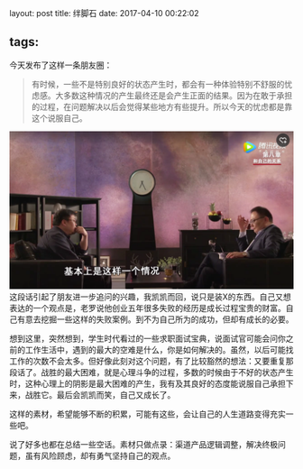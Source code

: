 layout: post
title: 绊脚石
date: 2017-04-10 00:22:02

tags:
---
今天发布了这样一条朋友圈：

>有时候，一些不是特别良好的状态产生时，都会有一种体验特别不舒服的忧虑感。大多数这种情况的产生最终还是会产生正面的结果。因为在敢于承担的过程，在问题解决以后会觉得某些地方有些提升。所以今天的忧虑都是靠这个说服自己。

![基本上是这样一个情况  ](../../../assets/imgs/201704100101.png)
这段话引起了朋友进一步追问的兴趣，我凯凯而回，说只是装X的东西。自己又想表达的一个观点是，老罗说他创业五年很多失败的经历是成长过程宝贵的财富。自己有意去挖掘一些这样的失败案例。到不为自己所为的成功，但却有成长的必要。

想到这里，突然想到，学生时代看过的一些求职面试宝典，说面试官可能会问你之前的工作生活中，遇到的最大的空难是什么，你是如何解决的。虽然，以后可能找工作的次数不会太多。但好像此刻对这个问题，有了比较豁然的想法：又要重复那段话了。战胜的最大困难，就是心理斗争的过程，多数的时候由于不好的状态产生时，这种心理上的阴影是最大困难的产生，我有及其良好的态度能说服自己承担下来，战胜它。最后会凯凯而笑，自己又成长了。

这样的素材，希望能够不断的积累，可能有这些，会让自己的人生道路变得充实一些吧。

说了好多也都在总结一些空话。素材只做点录：渠道产品逻辑调整，解决终极问题，虽有风险顾虑，却有勇气坚持自己的观点。
